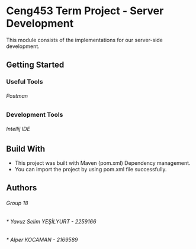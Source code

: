 # Ceng453 Term Project - Server Development

This module consists of the implementations for our server-side development.

## Getting Started

###  Useful Tools
######  Postman

### Development Tools
###### Intellij IDE

## Build With

* This project was built with Maven (pom.xml) Dependency management.
* You can import the project by using pom.xml file successfully. 

## Authors
###### Group 18
###### * Yavuz Selim YEŞİLYURT - 2259166
###### * Alper KOCAMAN - 2169589
